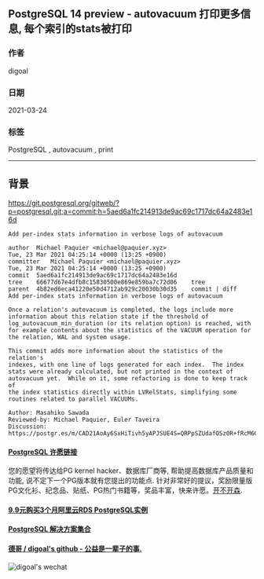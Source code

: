 ## PostgreSQL 14 preview - autovacuum 打印更多信息, 每个索引的stats被打印    
    
### 作者    
digoal    
    
### 日期    
2021-03-24     
    
### 标签    
PostgreSQL , autovacuum , print   
    
----    
    
## 背景    
https://git.postgresql.org/gitweb/?p=postgresql.git;a=commit;h=5aed6a1fc214913de9ac69c1717dc64a2483e16d  
    
```    
Add per-index stats information in verbose logs of autovacuum  
  
author	Michael Paquier <michael@paquier.xyz>	  
Tue, 23 Mar 2021 04:25:14 +0000 (13:25 +0900)  
committer	Michael Paquier <michael@paquier.xyz>	  
Tue, 23 Mar 2021 04:25:14 +0000 (13:25 +0900)  
commit	5aed6a1fc214913de9ac69c1717dc64a2483e16d  
tree	66677d67e4dfb8c15830500e869e859ba7c72d06	tree  
parent	4b82ed6eca41220e50d4712ab929c20030b30d35	commit | diff  
Add per-index stats information in verbose logs of autovacuum  
  
Once a relation's autovacuum is completed, the logs include more  
information about this relation state if the threshold of  
log_autovacuum_min_duration (or its relation option) is reached, with  
for example contents about the statistics of the VACUUM operation for  
the relation, WAL and system usage.  
  
This commit adds more information about the statistics of the relation's  
indexes, with one line of logs generated for each index.  The index  
stats were already calculated, but not printed in the context of  
autovacuum yet.  While on it, some refactoring is done to keep track of  
the index statistics directly within LVRelStats, simplifying some  
routines related to parallel VACUUMs.  
  
Author: Masahiko Sawada  
Reviewed-by: Michael Paquier, Euler Taveira  
Discussion: https://postgr.es/m/CAD21AoAy6SxHiTivh5yAPJSUE4S=QRPpSZUdafOSz0R+fRcM6Q@mail.gmail.com  
```    
      
  
#### [PostgreSQL 许愿链接](https://github.com/digoal/blog/issues/76 "269ac3d1c492e938c0191101c7238216")
您的愿望将传达给PG kernel hacker、数据库厂商等, 帮助提高数据库产品质量和功能, 说不定下一个PG版本就有您提出的功能点. 针对非常好的提议，奖励限量版PG文化衫、纪念品、贴纸、PG热门书籍等，奖品丰富，快来许愿。[开不开森](https://github.com/digoal/blog/issues/76 "269ac3d1c492e938c0191101c7238216").  
  
  
#### [9.9元购买3个月阿里云RDS PostgreSQL实例](https://www.aliyun.com/database/postgresqlactivity "57258f76c37864c6e6d23383d05714ea")
  
  
#### [PostgreSQL 解决方案集合](https://yq.aliyun.com/topic/118 "40cff096e9ed7122c512b35d8561d9c8")
  
  
#### [德哥 / digoal's github - 公益是一辈子的事.](https://github.com/digoal/blog/blob/master/README.md "22709685feb7cab07d30f30387f0a9ae")
  
  
![digoal's wechat](../pic/digoal_weixin.jpg "f7ad92eeba24523fd47a6e1a0e691b59")
  
